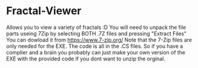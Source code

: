 # Fractal-Viewer
Allows you to view a variety of fractals :D
You will need to unpack the file parts useing 7Zip by selecting BOTH .7Z files and pressing "Extract Files"
You can dowload it from https://www.7-zip.org/
Note that the 7-Zip files are only needed for the EXE. The code is all in the .CS files. So if you have a complier
and a brain you probably can just make your own version of the EXE with the provided code if you dont want to unzip the orginal.
